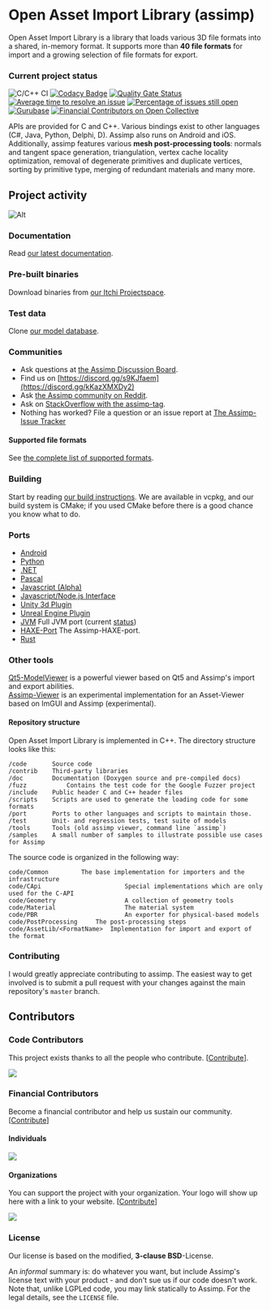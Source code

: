 Open Asset Import Library (assimp) 
==================================

Open Asset Import Library is a library that loads various 3D file formats into a shared, in-memory format. It supports more than __40 file formats__ for import and a growing selection of file formats for export.

### Current project status ###
![C/C++ CI](https://github.com/assimp/assimp/workflows/C/C++%20CI/badge.svg)
[![Codacy Badge](https://app.codacy.com/project/badge/Grade/9973693b7bdd4543b07084d5d9cf4745)](https://www.codacy.com/gh/assimp/assimp/dashboard?utm_source=github.com&amp;utm_medium=referral&amp;utm_content=assimp/assimp&amp;utm_campaign=Badge_Grade)
[![Quality Gate Status](https://sonarcloud.io/api/project_badges/measure?project=assimp_assimp&metric=alert_status)](https://sonarcloud.io/summary/new_code?id=assimp_assimp)
[![Average time to resolve an issue](http://isitmaintained.com/badge/resolution/assimp/assimp.svg)](http://isitmaintained.com/project/assimp/assimp "Average time to resolve an issue")
[![Percentage of issues still open](http://isitmaintained.com/badge/open/assimp/assimp.svg)](http://isitmaintained.com/project/assimp/assimp "Percentage of issues still open")
[![Gurubase](https://img.shields.io/badge/Gurubase-Ask%20assimp%20Guru-006BFF)](https://gurubase.io/g/assimp)
[![Financial Contributors on Open Collective](https://opencollective.com/assimp/all/badge.svg?label=financial+contributors)](https://opencollective.com/assimp)
<br>

APIs are provided for C and C++. Various bindings exist to other languages (C#, Java, Python, Delphi, D). Assimp also runs on Android and iOS.
Additionally, assimp features various __mesh post-processing tools__: normals and tangent space generation, triangulation, vertex cache locality optimization, removal of degenerate primitives and duplicate vertices, sorting by primitive type, merging of redundant materials and many more.

## Project activity ##
![Alt](https://repobeats.axiom.co/api/embed/997f84e5f9fcf772da1e687f3a4f3a8afdbf4cf0.svg "Repobeats analytics image")

### Documentation ###
Read [our latest documentation](https://assimp-docs.readthedocs.io/en/latest/).

### Pre-built binaries ###
Download binaries from [our Itchi Projectspace](https://kimkulling.itch.io/the-asset-importer-lib).

### Test data ###
Clone [our model database](https://github.com/assimp/assimp-mdb).

### Communities ###
- Ask questions at [the Assimp Discussion Board](https://github.com/assimp/assimp/discussions).
- Find us on [https://discord.gg/s9KJfaem](https://discord.gg/kKazXMXDy2)
- Ask [the Assimp community on Reddit](https://www.reddit.com/r/Assimp/).
- Ask on [StackOverflow with the assimp-tag](http://stackoverflow.com/questions/tagged/assimp?sort=newest).
- Nothing has worked? File a question or an issue report at [The Assimp-Issue Tracker](https://github.com/assimp/assimp/issues)

#### Supported file formats ####
See [the complete list of supported formats](https://github.com/assimp/assimp/blob/master/doc/Fileformats.md).

### Building ###
Start by reading [our build instructions](https://github.com/assimp/assimp/blob/master/Build.md). We are available in vcpkg, and our build system is CMake; if you used CMake before there is a good chance you know what to do.

### Ports ###
* [Android](port/AndroidJNI/README.md)
* [Python](port/PyAssimp/README.md)
* [.NET](https://github.com/Saalvage/AssimpNetter)
* [Pascal](port/AssimpPascal/Readme.md)
* [Javascript (Alpha)](https://github.com/makc/assimp2json)
* [Javascript/Node.js Interface](https://github.com/kovacsv/assimpjs)
* [Unity 3d Plugin](https://ricardoreis.net/trilib-2/)
* [Unreal Engine Plugin](https://github.com/irajsb/UE4_Assimp/)
* [JVM](https://github.com/kotlin-graphics/assimp) Full JVM port (current [status](https://github.com/kotlin-graphics/assimp/wiki/Status))
* [HAXE-Port](https://github.com/longde123/assimp-haxe) The Assimp-HAXE-port.
* [Rust](https://github.com/jkvargas/russimp)

### Other tools ###
[Qt5-ModelViewer](https://github.com/sharjith/ModelViewer-Qt5) is a powerful viewer based on Qt5 and Assimp's import and export abilities.<br>
[Assimp-Viewer](https://github.com/assimp/assimp_view) is an experimental implementation for an Asset-Viewer based on ImGUI and Assimp (experimental).

#### Repository structure ####
Open Asset Import Library is implemented in C++. The directory structure looks like this:

	/code		Source code
	/contrib	Third-party libraries
	/doc		Documentation (Doxygen source and pre-compiled docs)
	/fuzz           Contains the test code for the Google Fuzzer project
	/include	Public header C and C++ header files
	/scripts 	Scripts are used to generate the loading code for some formats
	/port		Ports to other languages and scripts to maintain those.
	/test		Unit- and regression tests, test suite of models
	/tools		Tools (old assimp viewer, command line `assimp`)
	/samples	A small number of samples to illustrate possible use cases for Assimp

The source code is organized in the following way:

	code/Common			The base implementation for importers and the infrastructure
	code/CApi                       Special implementations which are only used for the C-API
	code/Geometry                   A collection of geometry tools
	code/Material                   The material system
	code/PBR                        An exporter for physical-based models
	code/PostProcessing		The post-processing steps
	code/AssetLib/<FormatName>	Implementation for import and export of the format

### Contributing ###
I would greatly appreciate contributing to assimp. The easiest way to get involved is to submit
a pull request with your changes against the main repository's `master` branch.

## Contributors

### Code Contributors

This project exists thanks to all the people who contribute. [[Contribute](CONTRIBUTING.md)].

<a href="https://github.com/assimp/assimp/graphs/contributors"><img src="https://opencollective.com/assimp/contributors.svg?width=890&button=false" /></a>

### Financial Contributors

Become a financial contributor and help us sustain our community. [[Contribute](https://opencollective.com/assimp/contribute)]

#### Individuals

<a href="https://opencollective.com/assimp"><img src="https://opencollective.com/assimp/individuals.svg?width=890"></a>


#### Organizations

You can support the project with your organization. Your logo will show up here with a link to your website. [[Contribute](https://opencollective.com/assimp/contribute)]

<a href="https://opencollective.com/assimp/organization/0/website"><img src="https://opencollective.com/assimp/organization/0/avatar.svg"></a>

### License ###
Our license is based on the modified, __3-clause BSD__-License.

An _informal_ summary is: do whatever you want, but include Assimp's license text with your product -
and don't sue us if our code doesn't work. Note that, unlike LGPLed code, you may link statically to Assimp.
For the legal details, see the `LICENSE` file.
